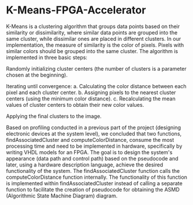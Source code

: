 # K-Means-FPGA-Accelerator
K-Means is a clustering algorithm that groups data points based on their similarity or dissimilarity, where similar data points are grouped into the same cluster, while dissimilar ones are placed in different clusters. In our implementation, the measure of similarity is the color of pixels. Pixels with similar colors should be grouped into the same cluster. The algorithm is implemented in three basic steps:

Randomly initializing cluster centers (the number of clusters is a parameter chosen at the beginning).

Iterating until convergence:
          a. Calculating the color distance between each pixel and each cluster center.
          b. Assigning pixels to the nearest cluster centers (using the minimum color distance).
          c. Recalculating the mean values of cluster centers to obtain their new color values.

Applying the final clusters to the image.

Based on profiling conducted in a previous part of the project (designing electronic devices at the system level), we concluded that two functions, findAssociatedCluster and computeColorDistance, consume the most processing time and need to be implemented in hardware, specifically by writing VHDL models for an FPGA. The goal is to design the system's appearance (data path and control path) based on the pseudocode and later, using a hardware description language, achieve the desired functionality of the system. The findAssociatedCluster function calls the computeColorDistance function internally. The functionality of this function is implemented within findAssociatedCluster instead of calling a separate function to facilitate the creation of pseudocode for obtaining the ASMD (Algorithmic State Machine Diagram) diagram.
